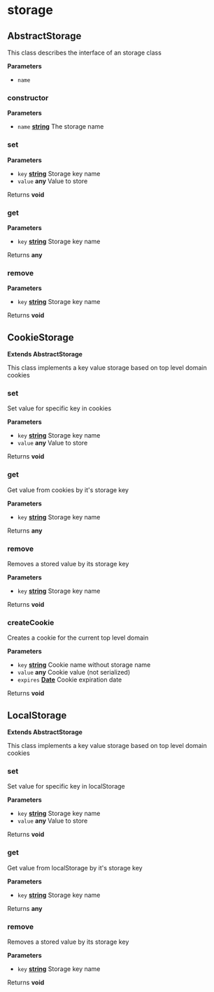 # storage
## AbstractStorage

This class describes the interface of an storage class

**Parameters**

-   `name`  

### constructor

**Parameters**

-   `name` **[string](https://developer.mozilla.org/docs/Web/JavaScript/Reference/Global_Objects/String)** The storage name

### set

**Parameters**

-   `key` **[string](https://developer.mozilla.org/docs/Web/JavaScript/Reference/Global_Objects/String)** Storage key name
-   `value` **any** Value to store

Returns **void** 

### get

**Parameters**

-   `key` **[string](https://developer.mozilla.org/docs/Web/JavaScript/Reference/Global_Objects/String)** Storage key name

Returns **any** 

### remove

**Parameters**

-   `key` **[string](https://developer.mozilla.org/docs/Web/JavaScript/Reference/Global_Objects/String)** Storage key name

Returns **void** 
## CookieStorage

**Extends AbstractStorage**

This class implements a key value storage based on top level domain cookies

### set

Set value for specific key in cookies

**Parameters**

-   `key` **[string](https://developer.mozilla.org/docs/Web/JavaScript/Reference/Global_Objects/String)** Storage key name
-   `value` **any** Value to store

Returns **void** 

### get

Get value from cookies by it's storage key

**Parameters**

-   `key` **[string](https://developer.mozilla.org/docs/Web/JavaScript/Reference/Global_Objects/String)** Storage key name

Returns **any** 

### remove

Removes a stored value by its storage key

**Parameters**

-   `key` **[string](https://developer.mozilla.org/docs/Web/JavaScript/Reference/Global_Objects/String)** Storage key name

Returns **void** 

### createCookie

Creates a cookie for the current top level domain

**Parameters**

-   `key` **[string](https://developer.mozilla.org/docs/Web/JavaScript/Reference/Global_Objects/String)** Cookie name without storage name
-   `value` **any** Cookie value (not serialized)
-   `expires` **[Date](https://developer.mozilla.org/docs/Web/JavaScript/Reference/Global_Objects/Date)** Cookie expiration date

Returns **void** 
## LocalStorage

**Extends AbstractStorage**

This class implements a key value storage based on top level domain cookies

### set

Set value for specific key in localStorage

**Parameters**

-   `key` **[string](https://developer.mozilla.org/docs/Web/JavaScript/Reference/Global_Objects/String)** Storage key name
-   `value` **any** Value to store

Returns **void** 

### get

Get value from localStorage by it's storage key

**Parameters**

-   `key` **[string](https://developer.mozilla.org/docs/Web/JavaScript/Reference/Global_Objects/String)** Storage key name

Returns **any** 

### remove

Removes a stored value by its storage key

**Parameters**

-   `key` **[string](https://developer.mozilla.org/docs/Web/JavaScript/Reference/Global_Objects/String)** Storage key name

Returns **void** 
